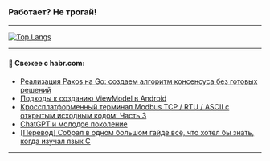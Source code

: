 ### Работает? Не трогай!

---
<!--
#### 🛠️ Technical stack:

![Java](https://img.shields.io/badge/Java-informational?logo=Oracle&style=flat&logoColor=white&color=FF4500)
![Kotlin](https://img.shields.io/badge/Kotlin-informational?logo=Kotlin&style=flat&logoColor=white&color=774D97)
![TS](https://img.shields.io/badge/TypeScript-informational?logo=typeScript&style=flat&logoColor=black&color=017acc)
![Python](https://img.shields.io/badge/Python-informational?logo=Python&style=flat&logoColor=black&color=ffdd54) <br>
![Spring](https://img.shields.io/badge/Spring-informational?logo=Spring&style=flat&logoColor=white&color=6DB33F) 
![SpringBoot](https://img.shields.io/badge/SpringBoot-informational?logo=SpringBoot&style=flat&logoColor=white&color=6DB33F)
![Nest](https://img.shields.io/badge/NestJS-informational?logo=NestJS&style=flat&logoColor=white&color=E0234E) 
![NodeJS](https://img.shields.io/badge/NodeJS-informational?logo=node.js&style=flat&logoColor=white&color=70A760)<br>
![PostgreSQL](https://img.shields.io/badge/PostgreSQL-informational?logo=PostgreSQL&style=flat&logoColor=white&color=DAA520)
![MongoDB](https://img.shields.io/badge/MongoDB-informational?logo=MongoDB&style=flat&logoColor=white&color=870000)
![Apache](https://img.shields.io/badge/Apache-informational?logo=apache&style=flat&logoColor=white&color=f74e28)

___ 
-->

<!--- #### 🛠️ : --->

[![Top Langs](https://github-readme-stats-82jvfl3w3-advtsettinggmailcoms-projects.vercel.app/api/top-langs/?username=zloylis&langs_count=10&hide_title=true&title_color=e6edf3&size_weight=0.5&count_weight=0.5&layout=compact&hide_progress=true&hide_border=true&theme=dracula)](https://github.com/zloylis)

<!---


####  :octocat:&nbsp;&nbsp; Статистика:

![GitHub stats](https://github-readme-stats-u2qms2cxw-advtsettinggmailcoms-projects.vercel.app/api?username=zloylis&show_icons=true&hide_border=true&theme=dracula&title_color=e6edf3&include_all_commits=true&count_private=true&hide_rank=false&hide_title=true&rank_icon=github)
-->
---

#### 💬 Свежее с habr.com:

<!-- BLOG-POST-LIST:START -->
- [Реализация Paxos на Go: создаем алгоритм консенсуса без готовых решений](https://habr.com/ru/companies/otus/articles/869122/?utm_source=habrahabr&utm_medium=rss&utm_campaign=869122)
- [Подходы к созданию ViewModel в Android](https://habr.com/ru/articles/871922/?utm_source=habrahabr&utm_medium=rss&utm_campaign=871922)
- [Кроссплатформенный терминал Modbus TCP / RTU / ASCII с открытым исходным кодом: Часть 3](https://habr.com/ru/articles/871788/?utm_source=habrahabr&utm_medium=rss&utm_campaign=871788)
- [ChatGPT и молодое поколение](https://habr.com/ru/articles/871858/?utm_source=habrahabr&utm_medium=rss&utm_campaign=871858)
- [[Перевод] Собрал в одном большом гайде всё, что хотел бы знать, когда изучал язык C](https://habr.com/ru/companies/ncloudtech/articles/871748/?utm_source=habrahabr&utm_medium=rss&utm_campaign=871748)
<!-- BLOG-POST-LIST:END -->

---
